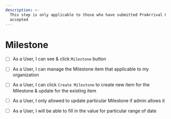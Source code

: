 ```yaml
---
description: >-
  This step is only applicable to those who have submitted PreArrival & been
  accepted
---
```


# Milestone

* [ ] As a User, I can see & click `Milestone` button
* [ ] As a User, I can manage the Milestone item that applicable to my organization
* [ ] As a User, I can click `Create Milestone` to create new item for the Milestone & update for the existing item
* [ ] As a User, I only allowed to update particular Milestone if admin allows it
* [ ] As a User, I will be able to fill in the value for particular range of date

